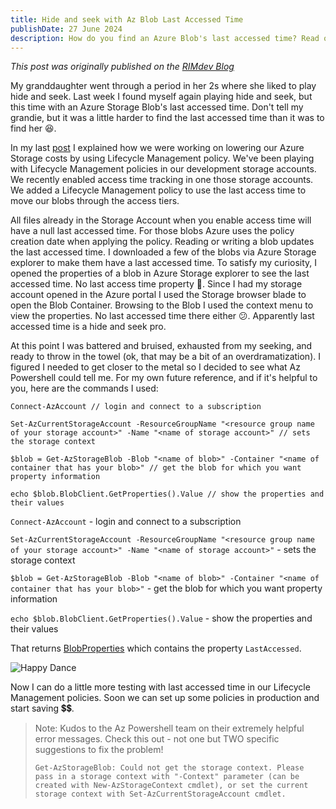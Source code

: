 ```yaml
---
title: Hide and seek with Az Blob Last Accessed Time
publishDate: 27 June 2024
description: How do you find an Azure Blob's last accessed time? Read on...
---
```

_This post was originally published on the [RIMdev Blog](https://rimdev.io/last-accessed-time-lifecycle-management)_

My granddaughter went through a period in her 2s where she liked to play hide and seek. Last week I found myself again playing hide and seek, but this time with an Azure Storage Blob's last accessed time. Don't tell my grandie, but it was a little harder to find the last accessed time than it was to find her 😆.

In my last [post](https://rimdev.io/storage-lifecycle-management) I explained how we were working on lowering our Azure Storage costs by using Lifecycle Management policy. We've been playing with Lifecycle Management policies in our development storage accounts. We recently enabled access time tracking in one those storage accounts. We added a Lifecycle Management policy to use the last access time to move our blobs through the access tiers.  

All files already in the Storage Account when you enable access time will have a null last accessed time. For those blobs Azure uses the policy creation date when applying the policy. Reading or writing a blob updates the last accessed time. I downloaded a few of the blobs via Azure Storage explorer to make them have a last accessed time. To satisfy my curiosity, I opened the properties of a blob in Azure Storage explorer to see the last accessed time. No last access time property 🤔. Since I had my storage account opened in the Azure portal I used the Storage browser blade to open the Blob Container. Browsing to the Blob I used the context menu to view the properties. No last accessed time there either 😕. Apparently last accessed time is a hide and seek pro. 

At this point I was battered and bruised, exhausted from my seeking, and ready to throw in the towel (ok, that may be a bit of an overdramatization). I figured I needed to get closer to the metal so I decided to see what Az Powershell could tell me. For my own future reference, and if it's helpful to you, here are the commands I used:

```
Connect-AzAccount // login and connect to a subscription

Set-AzCurrentStorageAccount -ResourceGroupName "<resource group name of your storage account>" -Name "<name of storage account>" // sets the storage context

$blob = Get-AzStorageBlob -Blob "<name of blob>" -Container "<name of container that has your blob>" // get the blob for which you want property information

echo $blob.BlobClient.GetProperties().Value // show the properties and their values
```

`Connect-AzAccount` - login and connect to a subscription

`Set-AzCurrentStorageAccount -ResourceGroupName "<resource group name of your storage account>" -Name "<name of storage account>"` - sets the storage context

`$blob = Get-AzStorageBlob -Blob "<name of blob>" -Container "<name of container that has your blob>"` - get the blob for which you want property information

`echo $blob.BlobClient.GetProperties().Value` - show the properties and their values

That returns [BlobProperties](https://learn.microsoft.com/en-us/dotnet/api/azure.storage.blobs.models.blobproperties?view=azure-dotnet) which contains the property `LastAccessed`. 

![Happy Dance](https://i.giphy.com/media/v1.Y2lkPTc5MGI3NjExNnZ0Z2Z5NHdxbDQ2cjlwNHJlaXc1eTdubDNtY3dhbWFyaXUzZ253biZlcD12MV9pbnRlcm5hbF9naWZfYnlfaWQmY3Q9Zw/3ofT5I53iCdlGUjzt6/giphy.gif)

Now I can do a little more testing with last accessed time in our Lifecycle Management policies. Soon we can set up some policies in production and start saving 💲💲. 

> Note: Kudos to the Az Powershell team on their extremely helpful error messages. Check this out - not one but TWO specific suggestions to fix the problem! 
>
> `Get-AzStorageBlob: Could not get the storage context. Please pass in a storage context with "-Context" parameter (can be created with New-AzStorageContext cmdlet), or set the current storage context with Set-AzCurrentStorageAccount cmdlet.` 
